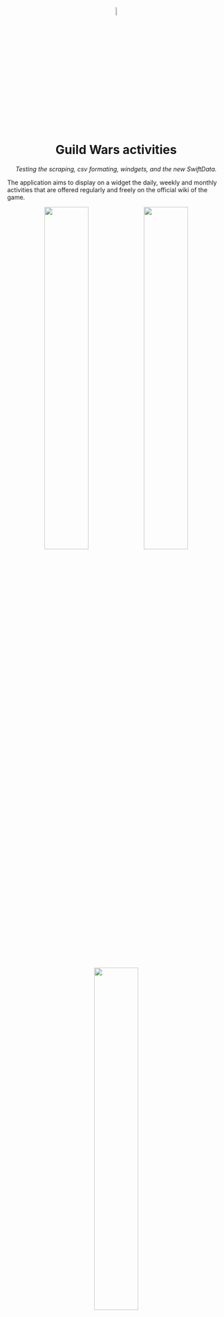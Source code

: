 <div align="center">
<img src="../assets/gwIcon.png?raw=true" width="7%"></img> 

# Guild Wars activities 
*Testing the scraping, csv formating, windgets, and the new SwiftData.*
</div>

The application aims to display on a widget the daily, weekly and monthly activities that are offered regularly and freely on the official wiki of the game.

<div align="center">

<img src="../assets/capture_01.png?raw=true" width="45%"></img> <img src="../assets/capture_02.png?raw=true" width="45%"></img> <img src="../assets/capture_03.png?raw=true" width="45%"></img>  
</div>